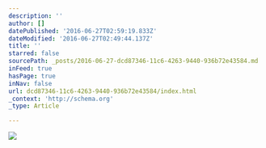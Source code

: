```yaml
---
description: ''
author: []
datePublished: '2016-06-27T02:59:19.833Z'
dateModified: '2016-06-27T02:49:44.137Z'
title: ''
starred: false
sourcePath: _posts/2016-06-27-dcd87346-11c6-4263-9440-936b72e43584.md
inFeed: true
hasPage: true
inNav: false
url: dcd87346-11c6-4263-9440-936b72e43584/index.html
_context: 'http://schema.org'
_type: Article

---
```

![](https://the-grid-user-content.s3-us-west-2.amazonaws.com/91332b83-a5ba-4935-a63e-c4c4e7b2ccd5.png)